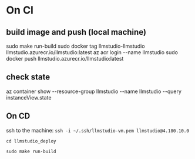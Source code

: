 # On CI
## build image and push (local machine)
sudo make run-build
sudo docker tag llmstudio-llmstudio llmstudio.azurecr.io/llmstudio:latest
az acr login --name llmstudio
sudo docker push llmstudio.azurecr.io/llmstudio:latest

## check state
az container show --resource-group llmstudio --name llmstudio --query instanceView.state

## On CD
ssh to the machine:
`ssh -i ~/.ssh/llmstudio-vm.pem llmstudio@4.180.10.0`

`cd llmstudio_deploy`

`sudo make run-build`
